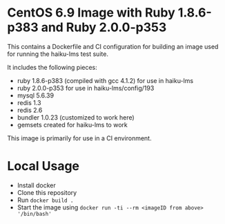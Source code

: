 
# CentOS 6.9 Image with Ruby 1.8.6-p383 and Ruby 2.0.0-p353


This contains a Dockerfile and CI configuration for building an image used for running the haiku-lms test suite.

It includes the following pieces:

* ruby 1.8.6-p383 (compiled with gcc 4.1.2) for use in haiku-lms
* ruby 2.0.0-p353 for use in haiku-lms/config/193
* mysql 5.6.39
* redis 1.3
* redis 2.6
* bundler 1.0.23 (customized to work here)
* gemsets created for haiku-lms to work

This image is primarily for use in a CI environment.


# Local Usage

* Install docker
* Clone this repository
* Run `docker build .`
* Start the image using `docker run -ti --rm <imageID from above> '/bin/bash'`
